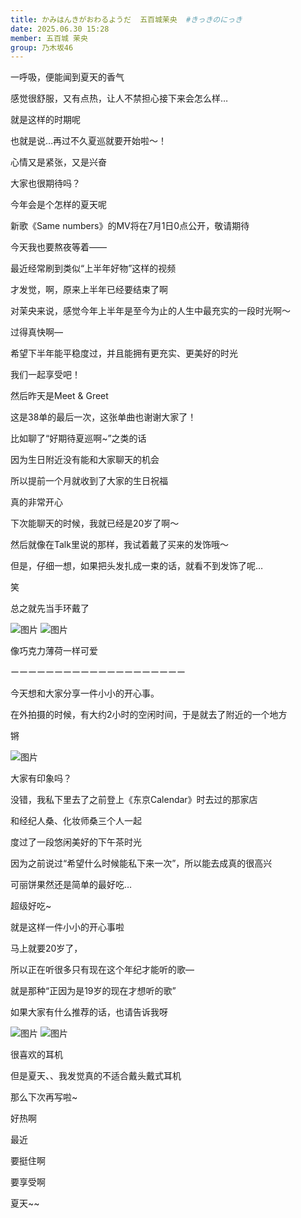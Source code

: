 ```yaml
---
title: かみはんきがおわるようだ  五百城茉央  #きっきのにっき
date: 2025.06.30 15:28
member: 五百城 茉央
group: 乃木坂46
---
```



一呼吸，便能闻到夏天的香气

感觉很舒服，又有点热，让人不禁担心接下来会怎么样…

就是这样的时期呢

也就是说…再过不久夏巡就要开始啦〜！

心情又是紧张，又是兴奋

大家也很期待吗？

今年会是个怎样的夏天呢

新歌《Same numbers》的MV将在7月1日0点公开，敬请期待

今天我也要熬夜等着——



最近经常刷到类似“上半年好物”这样的视频

才发觉，啊，原来上半年已经要结束了啊

对茉央来说，感觉今年上半年是至今为止的人生中最充实的一段时光啊〜

过得真快啊—

希望下半年能平稳度过，并且能拥有更充实、更美好的时光



我们一起享受吧！



然后昨天是Meet & Greet

这是38单的最后一次，这张单曲也谢谢大家了！

比如聊了“好期待夏巡啊~”之类的话

因为生日附近没有能和大家聊天的机会

所以提前一个月就收到了大家的生日祝福



真的非常开心

下次能聊天的时候，我就已经是20岁了啊〜



然后就像在Talk里说的那样，我试着戴了买来的发饰哦〜

但是，仔细一想，如果把头发扎成一束的话，就看不到发饰了呢…

笑

总之就先当手环戴了

![图片](https://www.nogizaka46.com/files/46/diary/n46/MEMBER/moblog/202506/mob34lLF4.jpg)
![图片](https://www.nogizaka46.com/files/46/diary/n46/MEMBER/moblog/202506/mob0CoEyX.jpg)

像巧克力薄荷一样可爱





ーーーーーーーーーーーーーーーーーーーー


今天想和大家分享一件小小的开心事。

在外拍摄的时候，有大约2小时的空闲时间，于是就去了附近的一个地方


锵

![图片](https://www.nogizaka46.com/files/46/diary/n46/MEMBER/moblog/202506/mobMJR9vX.jpg)

大家有印象吗？

没错，我私下里去了之前登上《东京Calendar》时去过的那家店

和经纪人桑、化妆师桑三个人一起

度过了一段悠闲美好的下午茶时光


因为之前说过“希望什么时候能私下来一次”，所以能去成真的很高兴

可丽饼果然还是简单的最好吃…

超级好吃~



就是这样一件小小的开心事啦





马上就要20岁了，

所以正在听很多只有现在这个年纪才能听的歌—

就是那种“正因为是19岁的现在才想听的歌”


如果大家有什么推荐的话，也请告诉我呀



![图片](https://www.nogizaka46.com/files/46/diary/n46/MEMBER/moblog/202506/mob6yBKP2.jpg)
![图片](https://www.nogizaka46.com/files/46/diary/n46/MEMBER/moblog/202506/mobMuVOJU.jpg)

很喜欢的耳机

但是夏天、、我发觉真的不适合戴头戴式耳机






那么下次再写啦~

好热啊

最近

要挺住啊

要享受啊

夏天~~

